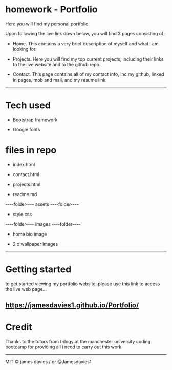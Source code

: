# homework - Portfolio

Here you will find my personal portfolio. 

Upon following the live link down below, you will find 3 pages consisting of:

- Home. This contains a very brief description of myself and what i am looking for. 

- Projects. Here you will find my top current projects, including their links to the live website and to the github repo.

- Contact. This page contains all of my contact info, inc my github, linked in pages, mob and mail, and my resume link.

------------------------------------------------------------------------------------------------------------------------------


# Tech used

- Bootstrap framework

- Google fonts


# files in repo

- index.html

- contact.html

- projects.html

- readme.md

----folder---- assets ----folder----

- style.css

----folder---- images ----folder----

- home bio image

- 2 x wallpaper images



------------------------------------------------------------------------------------------------------------------------------


# Getting started

to get started viewing my portfolio website, please use this link to access the live web page...

https://jamesdavies1.github.io/Portfolio/
------------------------------------------------------------------------------------------------------------------------------


# Credit 

Thanks to the tutors from trilogy at the manchester university coding bootcamp for providing all i need to carry out this work

------------------------------------------------------------------------------------------------------------------------------


MIT © james davies / or @Jamesdavies1
